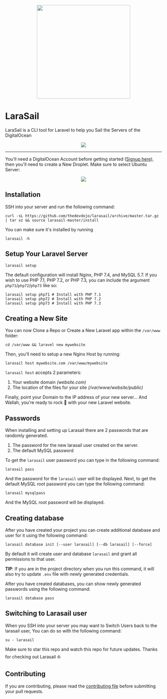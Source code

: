 <p align="center"><img src="https://s3.amazonaws.com/larasail/logo.svg" width="300"></p>

# LaraSail

LaraSail is a CLI tool for Laravel to help you Sail the Servers of the DigitalOcean

<p align="center"><img src="https://s3.amazonaws.com/larasail/larasail-command.png"></p>

---

You'll need a DigitalOcean Account before getting started ([Signup here](https://m.do.co/c/6e2fb7e2925f)), then you'll need to create a New Droplet. Make sure to select Ubuntu Server:

<p align="center"><img src="https://s3.amazonaws.com/larasail/ubuntu-server.png"></p>

## Installation

SSH into your server and run the following command:

```
curl -sL https://github.com/thedevdojo/larasail/archive/master.tar.gz | tar xz && source larasail-master/install
```

You can make sure it's installed by running

```
larasail -h
```

## Setup Your Laravel Server

```
larasail setup
```

The default configuration will install Nginx, PHP 7.4, and MySQL 5.7. If you wish to use PHP 7.1, PHP 7.2, or PHP 7.3, you can include the argument `php71`/`php72`/`php73` like so:

```
larasail setup php71 # Install with PHP 7.1
larasail setup php72 # Install with PHP 7.2
larasail setup php73 # Install with PHP 7.3
```

## Creating a New Site

You can now Clone a Repo or Create a New Laravel app within the `/var/www` folder:

```
cd /var/www && laravel new mywebsite
```

Then, you'll need to setup a new Nginx Host by running:

```
larasail host mywebsite.com /var/www/mywebsite
```

`larasail host` accepts 2 parameters:

1. Your website domain *(website.com)*
2. The location of the files for your site *(/var/www/website/public)*

Finally, point your Domain to the IP address of your new server... And Wallah, you're ready to rock 🤘 with your new Laravel website.

## Passwords

When installing and setting up Larasail there are 2 passwords that are randomly generated.

1. The password for the new larasail user created on the server.
2. The default MySQL password

To get the `larasail` user password you can type in the following command:

```
larasail pass
```

And the password for the `larasail` user will be displayed. Next, to get the default MySQL root password you can type the following command:

```
larasail mysqlpass
```

And the MySQL root password will be displayed.

## Creating database

After you have created your project you can create additional database and user for it using the following command:

```
larasail database init [--user larasail] [--db larasail] [--force]
```

By default it will create user and database `larasail` and grant all permissions to that user.

**TIP**: If you are in the project directory when you run this command, it will also try to update `.env` file
with newly generated credentials.

After you have created databases, you can show newly generated passwords using the following command:

```
larasail database pass
```

## Switching to Larasail user

When you SSH into your server you may want to Switch Users back to the larasail user, You can do so with the following command:

```
su - larasail
```

Make sure to star this repo and watch this repo for future updates. Thanks for checking out Larasail ⛵

## Contributing

If you are contributing, please read the [contributing file](CONTRIBUTING.md) before submitting your pull requests.